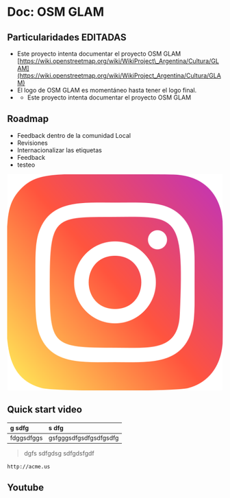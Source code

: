 # Doc: OSM GLAM

## Particularidades EDITADAS

* Este proyecto intenta documentar el proyecto OSM GLAM [https://wiki.openstreetmap.org/wiki/WikiProject\_Argentina/Cultura/GLAM](https://wiki.openstreetmap.org/wiki/WikiProject_Argentina/Cultura/GLAM)
* El logo de OSM GLAM es momentáneo hasta tener el logo final.
* * Este proyecto intenta documentar el proyecto OSM GLAM 

## Roadmap

* Feedback dentro de la comunidad Local
* Revisiones
* Internacionalizar las etiquetas
* Feedback
* testeo

![](.gitbook/assets/instagram.png)

## Quick start video

| g sdfg | s dfg |
| :--- | :--- |
| fdggsdfggs | gsfgggsdfgsdfgsdfgsdfg |

> dgfs sdfgdsg sdfgdsfgdf

```text
http://acme.us
```

## Youtube

